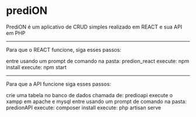 # prediON
PrediON é um aplicativo de CRUD simples realizado em REACT e sua API em PHP



---------------------------------------------
Para que o REACT funcione, siga esses passos:

entre usando um prompt de comando na pasta: predion_react
execute: npm install
execute: npm start



------------------------------------------
Para que a API funcione siga esses passos:

crie uma tabela no banco de dados chamada de: predioapi
execute o xampp em apache e mysql
entre usando um prompt de comando na pasta: predionAPI
execute: composer install
execute: php artisan serve
